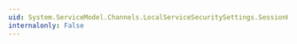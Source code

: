 ```yaml
---
uid: System.ServiceModel.Channels.LocalServiceSecuritySettings.SessionKeyRolloverInterval
internalonly: False
---
```

